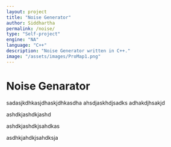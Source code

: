 ```yaml
---
layout: project
title: "Noise Generator"
author: Siddhartha
permalink: /noise/
type: "Self-project"
engine: "NA"
language: "C++"
description: "Noise Generator written in C++."
image: "/assets/images/ProMap1.png"
---
```


# **Noise Genarator**

sadasjkdhkasjdhaskjdhkasdha
ahsdjaskhdjsadks
adhakdjhsakjd

ashdkjashdkjashd

ashdkjashdkjsahdkas


asdhkjahdkjsahdksja